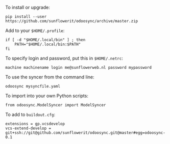 To install or upgrade:

    pip install --user https://github.com/sunflowerit/odoosync/archive/master.zip

Add to your `$HOME/.profile`:

    if [ -d "$HOME/.local/bin" ] ; then
        PATH="$HOME/.local/bin:$PATH"
    fi

To specify login and password, put this in `$HOME/.netrc`:

    machine machinename login me@sunflowerweb.nl password mypassword    

To use the syncer from the command line:

    odoosync mysyncfile.yaml

To import into your own Python scripts:

    from odoosync.ModelSyncer import ModelSyncer

To add to `buildout.cfg`:

    extensions = gp.vcsdevelop
    vcs-extend-develop = git+ssh://git@github.com/sunflowerit/odoosync.git@master#egg=odoosync-0.1

